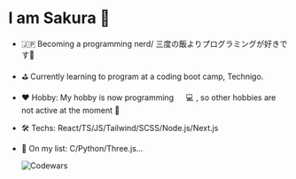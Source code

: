   # I am Sakura 🌸

- 🇯🇵 Becoming a programming nerd/ 三度の飯よりプログラミングが好きです👀
  
- ⛳️ Currently learning to program at a coding boot camp, Technigo.

- ❤️ Hobby: My hobby is now programming 　 💻 , so other hobbies are not active at the moment 🤪

- 🛠️ Techs: React/TS/JS/Tailwind/SCSS/Node.js/Next.js
  
- 📃 On my list: C/Python/Three.js...

   ![Codewars](https://github.r2v.ch/codewars?user=sansan-sakura&stroke=orange&background=#fff)

